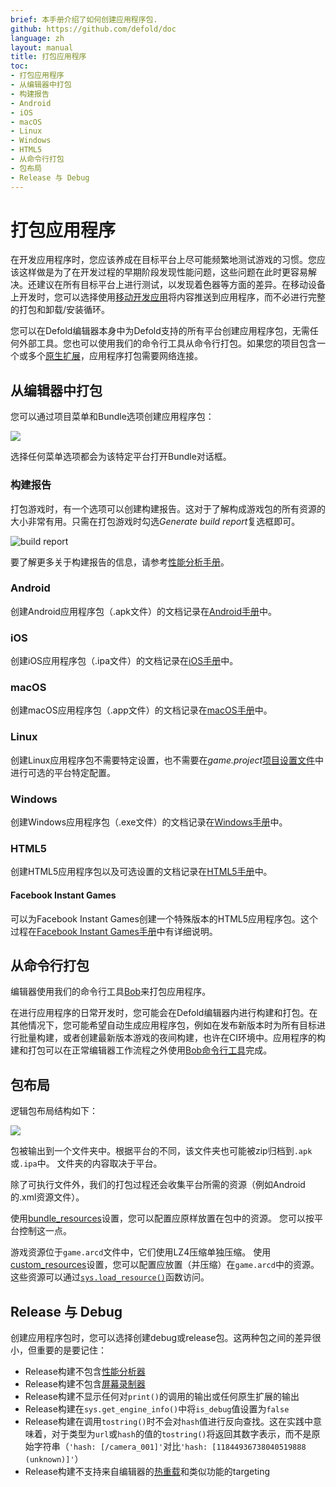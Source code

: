 ```yaml
---
brief: 本手册介绍了如何创建应用程序包.
github: https://github.com/defold/doc
language: zh
layout: manual
title: 打包应用程序
toc:
- 打包应用程序
- 从编辑器中打包
- 构建报告
- Android
- iOS
- macOS
- Linux
- Windows
- HTML5
- 从命令行打包
- 包布局
- Release 与 Debug
---
```


# 打包应用程序

在开发应用程序时，您应该养成在目标平台上尽可能频繁地测试游戏的习惯。您应该这样做是为了在开发过程的早期阶段发现性能问题，这些问题在此时更容易解决。还建议在所有目标平台上进行测试，以发现着色器等方面的差异。在移动设备上开发时，您可以选择使用[移动开发应用](/zh/manuals/dev-app/)将内容推送到应用程序，而不必进行完整的打包和卸载/安装循环。

您可以在Defold编辑器本身中为Defold支持的所有平台创建应用程序包，无需任何外部工具。您也可以使用我们的命令行工具从命令行打包。如果您的项目包含一个或多个[原生扩展](/zh/manuals/extensions)，应用程序打包需要网络连接。

## 从编辑器中打包

您可以通过项目菜单和Bundle选项创建应用程序包：

![](/manuals/images/bundling/bundle_menu.png)

选择任何菜单选项都会为该特定平台打开Bundle对话框。

### 构建报告

打包游戏时，有一个选项可以创建构建报告。这对于了解构成游戏包的所有资源的大小非常有用。只需在打包游戏时勾选*Generate build report*复选框即可。

![build report](/manuals/images/profiling/build_report.png)

要了解更多关于构建报告的信息，请参考[性能分析手册](/zh/manuals/profiling/#build-reports)。


### Android

创建Android应用程序包（.apk文件）的文档记录在[Android手册](/zh/manuals/android/#creating-an-android-application-bundle)中。

### iOS

创建iOS应用程序包（.ipa文件）的文档记录在[iOS手册](/zh/manuals/ios/#creating-an-ios-application-bundle)中。

### macOS

创建macOS应用程序包（.app文件）的文档记录在[macOS手册](/zh/manuals/macos)中。

### Linux

创建Linux应用程序包不需要特定设置，也不需要在*game.project*[项目设置文件](/zh/manuals/project-settings/#linux)中进行可选的平台特定配置。

### Windows

创建Windows应用程序包（.exe文件）的文档记录在[Windows手册](/zh/manuals/windows)中。

### HTML5

创建HTML5应用程序包以及可选设置的文档记录在[HTML5手册](/zh/manuals/html5/#creating-html5-bundle)中。

#### Facebook Instant Games

可以为Facebook Instant Games创建一个特殊版本的HTML5应用程序包。这个过程在[Facebook Instant Games手册](/zh/manuals/instant-games/)中有详细说明。

## 从命令行打包

编辑器使用我们的命令行工具[Bob](/zh/manuals/bob/)来打包应用程序。

在进行应用程序的日常开发时，您可能会在Defold编辑器内进行构建和打包。在其他情况下，您可能希望自动生成应用程序包，例如在发布新版本时为所有目标进行批量构建，或者创建最新版本游戏的夜间构建，也许在CI环境中。应用程序的构建和打包可以在正常编辑器工作流程之外使用[Bob命令行工具](/zh/manuals/bob/)完成。

## 包布局

逻辑包布局结构如下：

![](/manuals/images/bundling/bundle_schematic_01.png)

包被输出到一个文件夹中。根据平台的不同，该文件夹也可能被zip归档到`.apk`或`.ipa`中。
文件夹的内容取决于平台。

除了可执行文件外，我们的打包过程还会收集平台所需的资源（例如Android的.xml资源文件）。

使用[bundle_resources](https://defold.com/zh/manuals/project-settings/#bundle-resources)设置，您可以配置应原样放置在包中的资源。
您可以按平台控制这一点。

游戏资源位于`game.arcd`文件中，它们使用LZ4压缩单独压缩。
使用[custom_resources](https://defold.com/zh/manuals/project-settings/#custom-resources)设置，您可以配置应放置（并压缩）在`game.arcd`中的资源。
这些资源可以通过[`sys.load_resource()`](https://defold.com/ref/sys/#sys.load_resource)函数访问。

## Release 与 Debug

创建应用程序包时，您可以选择创建debug或release包。这两种包之间的差异很小，但重要的是要记住：

* Release构建不包含[性能分析器](/zh/manuals/profiling)
* Release构建不包含[屏幕录制器](/ref/stable/sys/#start_record)
* Release构建不显示任何对`print()`的调用的输出或任何原生扩展的输出
* Release构建在`sys.get_engine_info()`中将`is_debug`值设置为`false`
* Release构建在调用`tostring()`时不会对`hash`值进行反向查找。这在实践中意味着，对于类型为`url`或`hash`的值的`tostring()`将返回其数字表示，而不是原始字符串（`'hash: [/camera_001]'`对比`'hash: [11844936738040519888 (unknown)]'`）
* Release构建不支持来自编辑器的[热重载](/zh/manuals/hot-reload)和类似功能的targeting